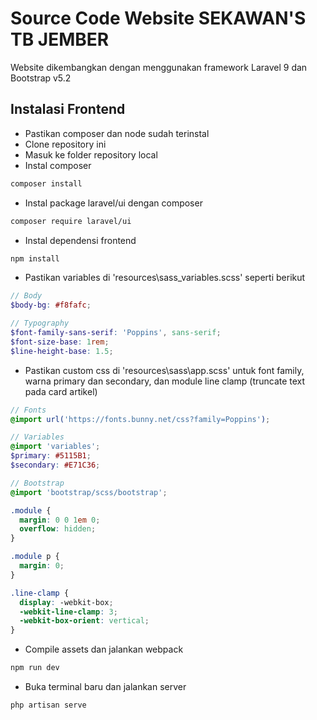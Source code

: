 # Source Code Website SEKAWAN'S TB JEMBER

Website dikembangkan dengan menggunakan framework Laravel 9 dan Bootstrap v5.2

## Instalasi Frontend

- Pastikan composer dan node sudah terinstal
- Clone repository ini
- Masuk ke folder repository local
- Instal composer
```bash
composer install
```

- Instal package laravel/ui dengan composer
```bash
composer require laravel/ui
```

- Instal dependensi frontend
```bash
npm install
```

- Pastikan variables di 'resources\sass\_variables.scss' seperti berikut
```scss
// Body
$body-bg: #f8fafc;

// Typography
$font-family-sans-serif: 'Poppins', sans-serif;
$font-size-base: 1rem;
$line-height-base: 1.5;
```

- Pastikan custom css di 'resources\sass\app.scss' untuk font family, warna primary dan secondary, dan module line clamp (truncate text pada card artikel)
```scss
// Fonts
@import url('https://fonts.bunny.net/css?family=Poppins');

// Variables
@import 'variables';
$primary: #5115B1;
$secondary: #E71C36;

// Bootstrap
@import 'bootstrap/scss/bootstrap';

.module {
  margin: 0 0 1em 0;
  overflow: hidden;
}

.module p {
  margin: 0;
}

.line-clamp {
  display: -webkit-box;
  -webkit-line-clamp: 3;
  -webkit-box-orient: vertical;  
}
```

- Compile assets dan jalankan webpack
```bash
npm run dev
```

- Buka terminal baru dan jalankan server
```bash
php artisan serve
```
